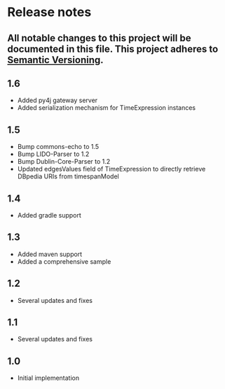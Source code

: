 # Release notes
All notable changes to this project will be documented in this file.
This project adheres to [Semantic Versioning](http://semver.org/).
---

## 1.6
- Added py4j gateway server
- Added serialization mechanism for TimeExpression instances

## 1.5
- Bump commons-echo to 1.5
- Bump LIDO-Parser to 1.2
- Bump Dublin-Core-Parser to 1.2
- Updated edgesValues field of TimeExpression to directly retrieve DBpedia URIs from timespanModel

## 1.4
- Added gradle support

## 1.3
- Added maven support
- Added a comprehensive sample

## 1.2
- Several updates and fixes

## 1.1
- Several updates and fixes

## 1.0
- Initial implementation